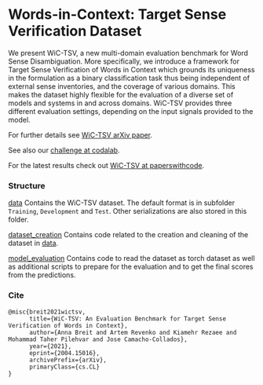 # Words-in-Context: Target Sense Verification Dataset

We present WiC-TSV, a new multi-domain evaluation benchmark for Word Sense Disambiguation. More specifically, we introduce a framework for Target Sense Verification of Words in Context which grounds its uniqueness in the formulation as a binary classification task thus being independent of external sense inventories, and the coverage of various domains. This makes the dataset highly flexible for the evaluation of a diverse set of models and systems in and across domains. WiC-TSV provides three different evaluation settings, depending on the input signals provided to the model.

For further details see [WiC-TSV arXiv paper](https://arxiv.org/abs/2004.15016).

See also our [challenge at codalab](https://competitions.codalab.org/competitions/23683).

For the latest results check out [WiC-TSV at paperswithcode](https://paperswithcode.com/dataset/wic-tsv).

### Structure

[data](./data) Contains the WiC-TSV dataset. The default format is in subfolder `Training`, `Development` and `Test`.
Other serializations are also stored in this folder.

[dataset_creation](./dataset_creation) Contains code related to the creation and cleaning of the dataset
in [data](./data).

[model_evaluation](./model_evaluation) Contains code  to read the dataset as torch dataset as well as additional scripts to prepare for the
evaluation and to get the final scores from the predictions.


### Cite

```
@misc{breit2021wictsv,
      title={WiC-TSV: An Evaluation Benchmark for Target Sense Verification of Words in Context}, 
      author={Anna Breit and Artem Revenko and Kiamehr Rezaee and Mohammad Taher Pilehvar and Jose Camacho-Collados},
      year={2021},
      eprint={2004.15016},
      archivePrefix={arXiv},
      primaryClass={cs.CL}
}
```
